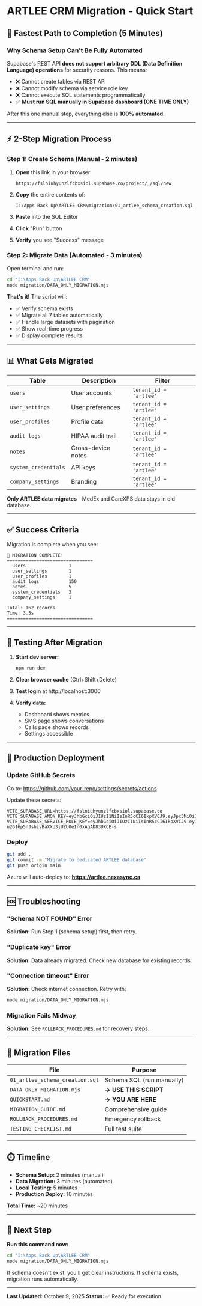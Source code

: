 # ARTLEE CRM Migration - Quick Start

## 🚀 Fastest Path to Completion (5 Minutes)

### Why Schema Setup Can't Be Fully Automated

Supabase's REST API **does not support arbitrary DDL (Data Definition Language) operations** for security reasons. This means:
- ❌ Cannot create tables via REST API
- ❌ Cannot modify schema via service role key
- ❌ Cannot execute SQL statements programmatically
- ✅ **Must run SQL manually in Supabase dashboard (ONE TIME ONLY)**

After this one manual step, everything else is **100% automated**.

---

## ⚡ 2-Step Migration Process

### Step 1: Create Schema (Manual - 2 minutes)

1. **Open** this link in your browser:
   ```
   https://fslniuhyunzlfcbxsiol.supabase.co/project/_/sql/new
   ```

2. **Copy** the entire contents of:
   ```
   I:\Apps Back Up\ARTLEE CRM\migration\01_artlee_schema_creation.sql
   ```

3. **Paste** into the SQL Editor

4. **Click** "Run" button

5. **Verify** you see "Success" message

### Step 2: Migrate Data (Automated - 3 minutes)

Open terminal and run:

```bash
cd "I:\Apps Back Up\ARTLEE CRM"
node migration/DATA_ONLY_MIGRATION.mjs
```

**That's it!** The script will:
- ✅ Verify schema exists
- ✅ Migrate all 7 tables automatically
- ✅ Handle large datasets with pagination
- ✅ Show real-time progress
- ✅ Display complete results

---

## 📊 What Gets Migrated

| Table | Description | Filter |
|-------|-------------|--------|
| `users` | User accounts | `tenant_id = 'artlee'` |
| `user_settings` | User preferences | `tenant_id = 'artlee'` |
| `user_profiles` | Profile data | `tenant_id = 'artlee'` |
| `audit_logs` | HIPAA audit trail | `tenant_id = 'artlee'` |
| `notes` | Cross-device notes | `tenant_id = 'artlee'` |
| `system_credentials` | API keys | `tenant_id = 'artlee'` |
| `company_settings` | Branding | `tenant_id = 'artlee'` |

**Only ARTLEE data migrates** - MedEx and CareXPS data stays in old database.

---

## ✅ Success Criteria

Migration is complete when you see:

```
🎉 MIGRATION COMPLETE!
================================
  users                1
  user_settings        1
  user_profiles        1
  audit_logs           150
  notes                5
  system_credentials   3
  company_settings     1

Total: 162 records
Time: 3.5s
================================
```

---

## 🧪 Testing After Migration

1. **Start dev server:**
   ```bash
   npm run dev
   ```

2. **Clear browser cache** (Ctrl+Shift+Delete)

3. **Test login** at http://localhost:3000

4. **Verify data:**
   - Dashboard shows metrics
   - SMS page shows conversations
   - Calls page shows records
   - Settings accessible

---

## 🚀 Production Deployment

### Update GitHub Secrets

Go to: https://github.com/your-repo/settings/secrets/actions

Update these secrets:

```
VITE_SUPABASE_URL=https://fslniuhyunzlfcbxsiol.supabase.co
VITE_SUPABASE_ANON_KEY=eyJhbGciOiJIUzI1NiIsInR5cCI6IkpXVCJ9.eyJpc3MiOiJzdXBhYmFzZSIsInJlZiI6ImZzbG5pdWh5dW56bGZjYnhzaW9sIiwicm9sZSI6ImFub24iLCJpYXQiOjE3NjAwMTA1MTAsImV4cCI6MjA3NTU4NjUxMH0.1_ln5Dt5p1tagxWwGH77cp9U2nLky6xfHG77VGEgQiI
VITE_SUPABASE_SERVICE_ROLE_KEY=eyJhbGciOiJIUzI1NiIsInR5cCI6IkpXVCJ9.eyJpc3MiOiJzdXBhYmFzZSIsInJlZiI6ImZzbG5pdWh5dW56bGZjYnhzaW9sIiwicm9sZSI6InNlcnZpY2Vfcm9sZSIsImlhdCI6MTc2MDAxMDUxMCwiZXhwIjoyMDc1NTg2NTEwfQ.D-u2G16p5nJshivBaXXU3jUZU0eIn0xAgAD83UXCE-s
```

### Deploy

```bash
git add .
git commit -m "Migrate to dedicated ARTLEE database"
git push origin main
```

Azure will auto-deploy to: **https://artlee.nexasync.ca**

---

## 🆘 Troubleshooting

### "Schema NOT FOUND" Error

**Solution:** Run Step 1 (schema setup) first, then retry.

### "Duplicate key" Error

**Solution:** Data already migrated. Check new database for existing records.

### "Connection timeout" Error

**Solution:** Check internet connection. Retry with:
```bash
node migration/DATA_ONLY_MIGRATION.mjs
```

### Migration Fails Midway

**Solution:** See `ROLLBACK_PROCEDURES.md` for recovery steps.

---

## 📁 Migration Files

| File | Purpose |
|------|---------|
| `01_artlee_schema_creation.sql` | Schema SQL (run manually) |
| `DATA_ONLY_MIGRATION.mjs` | **→ USE THIS SCRIPT** |
| `QUICKSTART.md` | **→ YOU ARE HERE** |
| `MIGRATION_GUIDE.md` | Comprehensive guide |
| `ROLLBACK_PROCEDURES.md` | Emergency rollback |
| `TESTING_CHECKLIST.md` | Full test suite |

---

## ⏱️ Timeline

- **Schema Setup:** 2 minutes (manual)
- **Data Migration:** 3 minutes (automated)
- **Local Testing:** 5 minutes
- **Production Deploy:** 10 minutes

**Total Time:** ~20 minutes

---

## 🎯 Next Step

**Run this command now:**

```bash
cd "I:\Apps Back Up\ARTLEE CRM"
node migration/DATA_ONLY_MIGRATION.mjs
```

If schema doesn't exist, you'll get clear instructions.
If schema exists, migration runs automatically.

---

**Last Updated:** October 9, 2025
**Status:** ✅ Ready for execution
